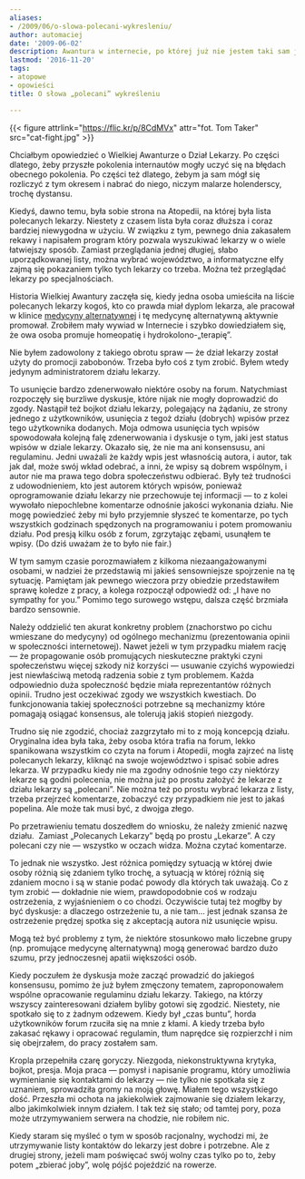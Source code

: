 ```yaml
---
aliases:
- /2009/06/o-slowa-polecani-wykresleniu/
author: automaciej
date: '2009-06-02'
description: Awantura w internecie, po której już nie jestem taki sam jak kiedyś.
lastmod: '2016-11-20'
tags:
- atopowe
- opowieści
title: O słowa „polecani” wykreśleniu

---
```


{{< figure attrlink="https://flic.kr/p/8CdMVx" attr="fot. Tom Taker" src="cat-fight.jpg" >}}

Chciałbym opowiedzieć o Wielkiej Awanturze o Dział Lekarzy. Po części dlatego,
żeby przyszłe pokolenia internautów mogły uczyć się na błędach obecnego
pokolenia. Po części też dlatego, żebym ja sam mógł się rozliczyć z tym okresem
i nabrać do niego, niczym malarze holenderscy, trochę dystansu.

<!--more-->

Kiedyś, dawno temu, była sobie strona na Atopedii, na której była lista
polecanych lekarzy. Niestety z czasem lista była coraz dłuższa i coraz bardziej
niewygodna w użyciu. W związku z tym, pewnego dnia zakasałem rekawy i napisałem
program który pozwala wyszukiwać lekarzy w o wiele łatwiejszy sposób. Zamiast
przeglądania jednej długiej, słabo uporządkowanej listy, można wybrać
województwo, a informatyczne elfy zajmą się pokazaniem tylko tych lekarzy co
trzeba. Można też przeglądać lekarzy po specjalnościach.

Historia Wielkiej Awantury zaczęła się, kiedy jedna osoba umieściła na liście
polecanych lekarzy kogoś, kto co prawda miał dyplom lekarza, ale pracował w
klinice [medycyny alternatywnej][2] i tę medycynę alternatywną aktywnie
promował. Zrobiłem mały wywiad w Internecie i szybko dowiedziałem się, że owa
osoba promuje homeopatię i hydrokolono-„terapię”.

Nie byłem zadowolony z takiego obrotu spraw &mdash; że dział lekarzy został
użyty do promocji zabobonów. Trzeba było coś z tym zrobić. Byłem wtedy jedynym
administratorem działu lekarzy.

To usunięcie bardzo zdenerwowało niektóre osoby na forum. Natychmiast rozpoczęły
się burzliwe dyskusje, które nijak nie mogły doprowadzić do zgody. Nastąpił też
bojkot działu lekarzy, polegający na żądaniu, ze strony jednego z użytkowników,
usunięcia z tegoż działu (dobrych) wpisów przez tego użytkownika dodanych. Moja
odmowa usunięcia tych wpisów spowodowała kolejną falę zdenerwowania i dyskusje o
tym, jaki jest status wpisów w dziale lekarzy. Okazało się, że nie ma ani
konsensusu, ani regulaminu. Jedni uważali że każdy wpis jest własnością autora,
i autor, tak jak dał, może swój wkład odebrać, a inni, że wpisy są dobrem
wspólnym, i autor nie ma prawa tego dobra społeczeństwu odbierać. Były też
trudności z udowodnieniem, kto jest autorem których wpisów, ponieważ
oprogramowanie działu lekarzy nie przechowuje tej informacji &mdash; to z kolei
wywołało niepochlebne komentarze odnośnie jakości wykonania działu. Nie mogę
powiedzieć żeby mi było przyjemnie słyszeć te komentarze, po tych wszystkich
godzinach spędzonych na programowaniu i potem promowaniu działu. Pod presją
kilku osób z forum, zgrzytając zębami, usunąłem te wpisy. (Do dziś uważam że to
było nie fair.)

W tym samym czasie porozmawiałem z kilkoma niezaangażowanymi osobami, w nadziei
że przedstawią mi jakieś sensowniejsze spojrzenie na tę sytuację. Pamiętam jak
pewnego wieczora przy obiedzie przedstawiłem sprawę koledze z pracy, a kolega
rozpoczął odpowiedź od: „I have no sympathy for you.” Pomimo tego surowego
wstępu, dalsza część brzmiała bardzo sensownie.

Należy oddzielić ten akurat konkretny problem (znachorstwo po cichu wmieszane do
medycyny) od ogólnego mechanizmu (prezentowania opinii w społeczności
internetowej). Nawet jeżeli w tym przypadku miałem rację — że propagowanie osób
promujących nieskuteczne praktyki czyni społeczeństwu więcej szkody niż korzyści
— usuwanie czyichś wypowiedzi jest niewłaściwą metodą radzenia sobie z tym
problemem. Każda odpowiednio duża społeczność będzie miała reprezentantów
różnych opinii. Trudno jest oczekiwać zgody we wszystkich kwestiach. Do
funkcjonowania takiej społeczności potrzebne są mechanizmy które pomagają
osiągać konsensus, ale tolerują jakiś stopień niezgody.

Trudno się nie zgodzić, chociaż zazgrzytało mi to z moją koncepcją działu. 
Oryginalna idea była taka, żeby osoba która trafia na forum, lekko spanikowana
wszystkim co czyta na forum i Atopedii, mogła zajrzeć na listę polecanych
lekarzy, kliknąć na swoje województwo i spisać sobie adres lekarza. W przypadku
kiedy nie ma zgodny odnośnie tego czy niektórzy lekarze są godni polecenia, nie
można już po prostu założyć że lekarze z działu lekarzy są „polecani”. Nie można
też po prostu wybrać lekarza z listy, trzeba przejrzeć komentarze, zobaczyć czy
przypadkiem nie jest to jakaś popelina. Ale może tak musi być, z dwojga złego.

Po przetrawieniu tematu doszedłem do wniosku, że należy zmienić nazwę działu. 
Zamiast „Polecanych Lekarzy” będą po prostu „Lekarze”. A czy polecani czy nie —
wszystko w oczach widza. Można czytać komentarze.

To jednak nie wszystko. Jest różnica pomiędzy sytuacją w której dwie osoby
różnią się zdaniem tylko trochę, a sytuacją w której różnią się zdaniem mocno i
są w stanie podać powody dla których tak uważają. Co z tym zrobić — dokładnie
nie wiem, prawdopodobnie coś w rodzaju ostrzeżenia, z wyjaśnieniem o co chodzi.
Oczywiście tutaj też mogłby by być dyskusje: a dlaczego ostrzeżenie tu, a nie
tam&#8230; jest jednak szansa że ostrzeżenie prędzej spotka się z akceptacją
autora niż usunięcie wpisu.

Mogą też być problemy z tym, że niektóre stosunkowo mało liczebne grupy (np.
promujące medycynę alternatywną) mogą generować bardzo dużo szumu, przy
jednoczesnej apatii większości osób.

Kiedy poczułem że dyskusja może zacząć prowadzić do jakiegoś konsensusu, pomimo
że już byłem zmęczony tematem, zaproponowałem wspólne opracowanie regulaminu
działu lekarzy. Takiego, na którzy wszyscy zainteresowani działem byliby gotowi
się zgodzić. Niestety, nie spotkało się to z żadnym odzewem. Kiedy był „czas
buntu”, horda użytkowników forum rzuciła się na mnie z kłami. A kiedy trzeba
było zakasać rękawy i opracować regulamin, tłum naprędce się rozpierzchł i nim
się obejrzałem, do pracy zostałem sam.

Kropla przepełniła czarę goryczy. Niezgoda, niekonstruktywna krytyka, bojkot,
presja. Moja praca — pomysł i napisanie programu, który umożliwia wymienianie
się kontaktami do lekarzy — nie tylko nie spotkała się z uznaniem, sprowadziła
gromy na moją głowę. Miałem tego wszystkiego dość. Przeszła mi ochota na
jakiekolwiek zajmowanie się działem lekarzy, albo jakimkolwiek innym działem. I
tak też się stało; od tamtej pory, poza może utrzymywaniem serwera na chodzie,
nie robiłem nic.

Kiedy staram się myśleć o tym w sposób racjonalny, wychodzi mi, że utrzymywanie
listy kontaktów do lekarzy jest dobre i potrzebne. Ale z drugiej strony, jeżeli
mam poświęcać swój wolny czas tylko po to, żeby potem „zbierać joby”, wolę pójść
pojeździć na rowerze.

 [2]: https://www.atopowe.pl/atopedia/Krytyka_medycyny_alternatywnej

